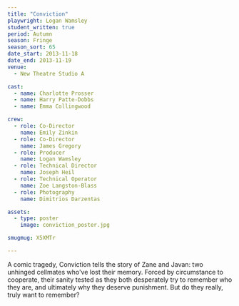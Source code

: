 ```yaml
---
title: "Conviction"
playwright: Logan Wamsley
student_written: true
period: Autumn
season: Fringe
season_sort: 65
date_start: 2013-11-18
date_end: 2013-11-19
venue:
  - New Theatre Studio A

cast:
  - name: Charlotte Prosser
  - name: Harry Patte-Dobbs
  - name: Emma Collingwood

crew:
  - role: Co-Director
    name: Emily Zinkin
  - role: Co-Director
    name: James Gregory
  - role: Producer
    name: Logan Wamsley
  - role: Technical Director
    name: Joseph Heil
  - role: Technical Operator
    name: Zoe Langston-Blass
  - role: Photography
    name: Dimitrios Darzentas

assets:
  - type: poster
    image: conviction_poster.jpg

smugmug: X5XMTr

---
```

A comic tragedy, Conviction tells the story of Zane and Javan: two unhinged cellmates who've lost their memory. Forced by circumstance to cooperate, their sanity tested as they both desperately try to remember who they are, and ultimately why they deserve punishment. But do they really, truly want to remember?
